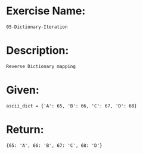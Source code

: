 # Exercise Name:
 	05-Dictionary-Iteration
# Description:
 	Reverse Dictionary mapping
# Given:
 	ascii_dict = {'A': 65, 'B': 66, 'C': 67, 'D': 68}
# Return:
 	{65: 'A', 66: 'B', 67: 'C', 68: 'D'}
